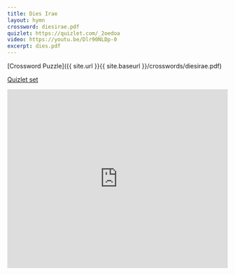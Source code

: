 ```yaml
---
title: Dies Irae
layout: hymn
crossword: diesirae.pdf
quizlet: https://quizlet.com/_2oedoa
video: https://youtu.be/Dlr90NLDp-0
excerpt: dies.pdf
---
```


[Crossword Puzzle]({{ site.url }}{{ site.baseurl }}/crosswords/diesirae.pdf)

[Quizlet set](https://quizlet.com/_2oedoa)

<iframe src="https://quizlet.com/161914042/flashcards/embed" height="410" width="100%" style="border:0"></iframe>

